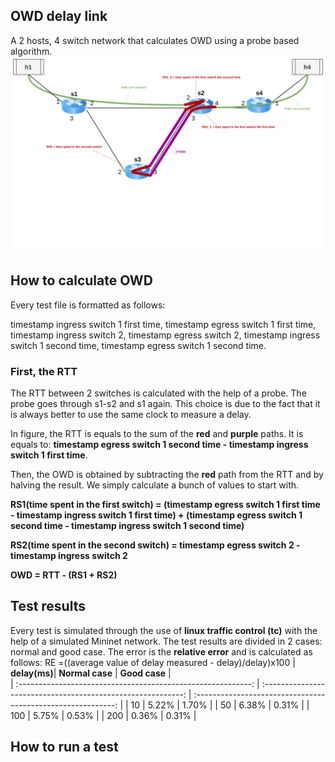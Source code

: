 ## OWD delay link
A 2 hosts, 4 switch network that calculates OWD using a probe based algorithm.
<img src="/misc/img/P4img-Test_delayLink.png" alt="dl.png"/> 

## How to calculate OWD
Every test file is formatted as follows:

timestamp ingress switch 1 first time, timestamp egress switch 1 first time, timestamp ingress switch 2, timestamp egress switch 2, timestamp ingress switch 1 second time, timestamp egress switch 1 second time.

### First, the RTT
The RTT between 2 switches is calculated with the help of a probe. The probe goes through s1-s2 and s1 again. This choice is due to the fact that it is always better to use the same clock to measure a delay. 

In figure, the RTT is equals to the sum of the **red** and **purple** paths. It is equals to: **timestamp egress switch 1 second time - timestamp ingress switch 1 first time**.

Then, the OWD is obtained by subtracting the **red** path from the RTT and by halving the result. We simply calculate a bunch of values to start with.

**RS1(time spent in the first switch) = (timestamp egress switch 1 first time - timestamp ingress switch 1 first time) + (timestamp egress switch 1 second time - timestamp ingress switch 1 second time)**

**RS2(time spent in the second switch) = timestamp egress switch 2 - timestamp ingress switch 2**

**OWD = RTT - (RS1 + RS2)**

## Test results
Every test is simulated through the use of **linux traffic control (tc)** with the help of a simulated Mininet network. The test results are divided in 2 cases: normal and good case.
The error is the **relative error** and is calculated as follows: RE =((average value of delay measured - delay)/delay)x100
|   **delay(ms)**|                         **Normal case**                         |                         **Good case**                         |  
| :----------------------------------------------------------: | :----------------------------------------------------------: | :----------------------------------------------------------: |
| 10 | 5.22% | 1.70% | 
| 50 | 6.38% | 0.31% | 
| 100 | 5.75% | 0.53% | 
| 200 | 0.36% | 0.31% | 

## How to run a test


